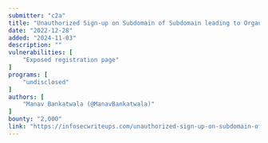 ```yaml
---
submitter: "c2a"
title: "Unauthorized Sign-up on Subdomain of Subdomain leading to Organization takeover worth $2000"
date: "2022-12-28"
added: "2024-11-03"
description: ""
vulnerabilities: [
    "Exposed registration page"
]
programs: [
    "undisclosed"
]
authors: [
    "Manav Bankatwala (@ManavBankatwala)"
]
bounty: "2,000"
link: "https://infosecwriteups.com/unauthorized-sign-up-on-subdomain-of-subdomain-leading-to-organization-takeover-worth-2000-a7199952d80b"
---
```




